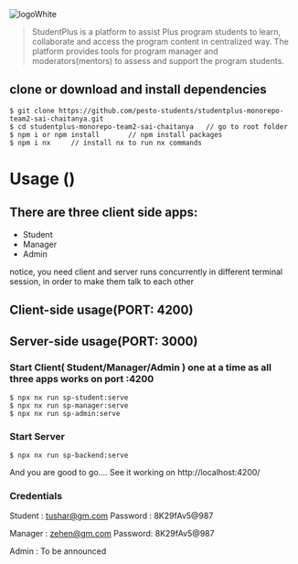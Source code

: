 ![logoWhite](https://user-images.githubusercontent.com/16851407/190343506-79cde9ec-656f-400b-954e-bc188c575153.png)

> StudentPlus is a platform to assist Plus program students to learn, collaborate and access the program content in centralized way. The platform provides tools for program manager and moderators(mentors) to assess and support the program students.

## clone or download and install dependencies
```terminal
$ git clone https://github.com/pesto-students/studentplus-monorepo-team2-sai-chaitanya.git
$ cd studentplus-monorepo-team2-sai-chaitanya   // go to root folder
$ npm i or npm install       // npm install packages
$ npm i nx     // install nx to run nx commands
```

# Usage ()

## There are three client side apps:
- Student
- Manager
- Admin

notice, you need client and server runs concurrently in different terminal session, in order to make them talk to each other

## Client-side usage(PORT: 4200)

## Server-side usage(PORT: 3000)

### Start Client( Student/Manager/Admin ) one at a time as all three apps works on port :4200

```terminal
$ npx nx run sp-student:serve
$ npx nx run sp-manager:serve
$ npx nx run sp-admin:serve
```

### Start Server

```terminal
$ npx nx run sp-backend:serve
```

And you are good to go....
See it working on 
http://localhost:4200/

### Credentials 
Student : tushar@gm.com
Password : 8K29fAv5@987

Manager : zehen@gm.com 
Password: 8K29fAv5@987

Admin : To be announced
